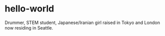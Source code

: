 # hello-world
Drummer, STEM student, Japanese/Iranian girl raised in Tokyo and London now residing in Seattle.
